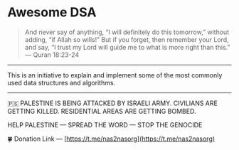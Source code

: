 # Awesome DSA

> And never say of anything, “I will definitely do this tomorrow,” without adding, “if Allah so wills!” But if you forget, then remember your Lord, and say, “I trust my Lord will guide me to what is more right than this.” — Quran 18:23-24

---
This is an initiative to explain and implement some of the most commonly used data structures and algorithms.

---
🇵🇸 PALESTINE IS BEING ATTACKED BY ISRAELI ARMY. CIVILIANS ARE GETTING KILLED. RESIDENTIAL AREAS ARE GETTING BOMBED.

HELP PALESTINE — SPREAD THE WORD — STOP THE GENOCIDE

🍀 Donation Link — [https://t.me/nas2nasorg](https://t.me/nas2nasorg)
